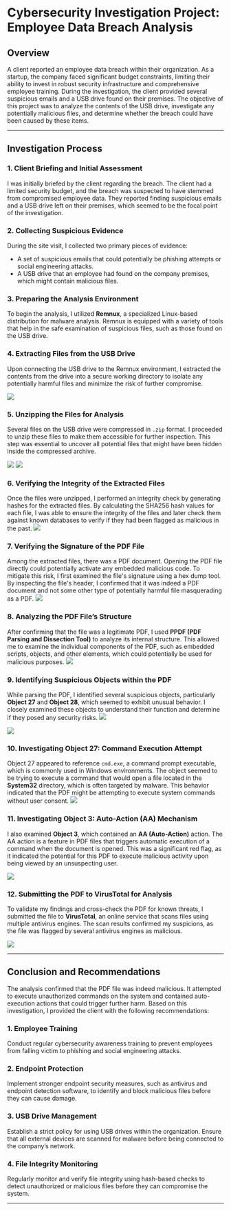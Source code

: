 # Cybersecurity Investigation Project: Employee Data Breach Analysis

## Overview
A client reported an employee data breach within their organization. As a startup, the company faced significant budget constraints, limiting their ability to invest in robust security infrastructure and comprehensive employee training. During the investigation, the client provided several suspicious emails and a USB drive found on their premises. The objective of this project was to analyze the contents of the USB drive, investigate any potentially malicious files, and determine whether the breach could have been caused by these items.

---

## Investigation Process

### 1. Client Briefing and Initial Assessment
I was initially briefed by the client regarding the breach. The client had a limited security budget, and the breach was suspected to have stemmed from compromised employee data. They reported finding suspicious emails and a USB drive left on their premises, which seemed to be the focal point of the investigation.

### 2. Collecting Suspicious Evidence
During the site visit, I collected two primary pieces of evidence:
- A set of suspicious emails that could potentially be phishing attempts or social engineering attacks.
- A USB drive that an employee had found on the company premises, which might contain malicious files.

### 3. Preparing the Analysis Environment
To begin the analysis, I utilized **Remnux**, a specialized Linux-based distribution for malware analysis. Remnux is equipped with a variety of tools that help in the safe examination of suspicious files, such as those found on the USB drive.

### 4. Extracting Files from the USB Drive
Upon connecting the USB drive to the Remnux environment, I extracted the contents from the drive into a secure working directory to isolate any potentially harmful files and minimize the risk of further compromise.
  
![](https://i.imgur.com/cCB9sQ6.png)

### 5. Unzipping the Files for Analysis
Several files on the USB drive were compressed in `.zip` format. I proceeded to unzip these files to make them accessible for further inspection. This step was essential to uncover all potential files that might have been hidden inside the compressed archive.

![](https://i.imgur.com/AulcG7l.png)
![](https://i.imgur.com/voK3gYV.png)

### 6. Verifying the Integrity of the Extracted Files
Once the files were unzipped, I performed an integrity check by generating hashes for the extracted files. By calculating the SHA256 hash values for each file, I was able to ensure the integrity of the files and later check them against known databases to verify if they had been flagged as malicious in the past.
![](https://i.imgur.com/VDOZxcm.png)

### 7. Verifying the Signature of the PDF File
Among the extracted files, there was a PDF document. Opening the PDF file directly could potentially activate any embedded malicious code. To mitigate this risk, I first examined the file's signature using a hex dump tool. By inspecting the file's header, I confirmed that it was indeed a PDF document and not some other type of potentially harmful file masquerading as a PDF.
![](https://i.imgur.com/CGmDyGr.png)

### 8. Analyzing the PDF File’s Structure
After confirming that the file was a legitimate PDF, I used **PPDF (PDF Parsing and Dissection Tool)** to analyze its internal structure. This allowed me to examine the individual components of the PDF, such as embedded scripts, objects, and other elements, which could potentially be used for malicious purposes.
![](https://i.imgur.com/mbzERz4.png)

### 9. Identifying Suspicious Objects within the PDF
While parsing the PDF, I identified several suspicious objects, particularly **Object 27** and **Object 28**, which seemed to exhibit unusual behavior. I closely examined these objects to understand their function and determine if they posed any security risks.
![](https://i.imgur.com/ChPYFcs.png)

![](https://i.imgur.com/jT3RJNn.png)

### 10. Investigating Object 27: Command Execution Attempt
Object 27 appeared to reference `cmd.exe`, a command prompt executable, which is commonly used in Windows environments. The object seemed to be trying to execute a command that would open a file located in the **System32** directory, which is often targeted by malware. This behavior indicated that the PDF might be attempting to execute system commands without user consent.
![](https://i.imgur.com/9VYz1Ds.png)

### 11. Investigating Object 3: Auto-Action (AA) Mechanism
I also examined **Object 3**, which contained an **AA (Auto-Action)** action. The AA action is a feature in PDF files that triggers automatic execution of a command when the document is opened. This was a significant red flag, as it indicated the potential for this PDF to execute malicious activity upon being viewed by an unsuspecting user.

![](https://i.imgur.com/6lqCIno.png)

### 12. Submitting the PDF to VirusTotal for Analysis
To validate my findings and cross-check the PDF for known threats, I submitted the file to **VirusTotal**, an online service that scans files using multiple antivirus engines. The scan results confirmed my suspicions, as the file was flagged by several antivirus engines as malicious.

![](https://i.imgur.com/JnfzYlw.png)

---

## Conclusion and Recommendations
The analysis confirmed that the PDF file was indeed malicious. It attempted to execute unauthorized commands on the system and contained auto-execution actions that could trigger further harm. Based on this investigation, I provided the client with the following recommendations:

### 1. Employee Training
Conduct regular cybersecurity awareness training to prevent employees from falling victim to phishing and social engineering attacks.

### 2. Endpoint Protection
Implement stronger endpoint security measures, such as antivirus and endpoint detection software, to identify and block malicious files before they can cause damage.

### 3. USB Drive Management
Establish a strict policy for using USB drives within the organization. Ensure that all external devices are scanned for malware before being connected to the company’s network.

### 4. File Integrity Monitoring
Regularly monitor and verify file integrity using hash-based checks to detect unauthorized or malicious files before they can compromise the system.

---

